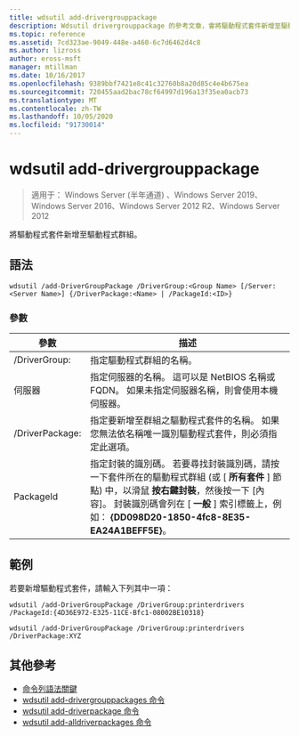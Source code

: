 ```yaml
---
title: wdsutil add-drivergrouppackage
description: Wdsutil drivergrouppackage 的參考文章，會將驅動程式套件新增至驅動程式群組。
ms.topic: reference
ms.assetid: 7cd323ae-9049-448e-a460-6c7d6462d4c8
ms.author: lizross
author: eross-msft
manager: mtillman
ms.date: 10/16/2017
ms.openlocfilehash: 9389bbf7421e8c41c32760b8a20d85c4e4b675ea
ms.sourcegitcommit: 720455aad2bac78cf64997d196a13f35ea0acb73
ms.translationtype: MT
ms.contentlocale: zh-TW
ms.lasthandoff: 10/05/2020
ms.locfileid: "91730014"
---
```

# <a name="wdsutil-add-drivergrouppackage"></a>wdsutil add-drivergrouppackage

> 適用于： Windows Server (半年通道) 、Windows Server 2019、Windows Server 2016、Windows Server 2012 R2、Windows Server 2012

將驅動程式套件新增至驅動程式群組。

## <a name="syntax"></a>語法
```
wdsutil /add-DriverGroupPackage /DriverGroup:<Group Name> [/Server:<Server Name>] {/DriverPackage:<Name> | /PackageId:<ID>}
```
### <a name="parameters"></a>參數

|         參數         |                                                                                                                                               描述                                                                                                                                               |
|---------------------------|---------------------------------------------------------------------------------------------------------------------------------------------------------------------------------------------------------------------------------------------------------------------------------------------------------|
| /DriverGroup:<Group Name> |                                                                                                                                 指定驅動程式群組的名稱。                                                                                                                                 |
|   伺服器<Server name>   |                                                                                  指定伺服器的名稱。 這可以是 NetBIOS 名稱或 FQDN。 如果未指定伺服器名稱，則會使用本機伺服器。                                                                                  |
|   /DriverPackage:<Name>   |                                                                      指定要新增至群組之驅動程式套件的名稱。 如果您無法依名稱唯一識別驅動程式套件，則必須指定此選項。                                                                       |
|      PackageId<ID>      | 指定封裝的識別碼。 若要尋找封裝識別碼，請按一下套件所在的驅動程式群組 (或 [ **所有套件** ] 節點) 中，以滑鼠 **按右鍵封裝**，然後按一下 [內容]。 封裝識別碼會列在 [ **一般** ] 索引標籤上，例如： **{DD098D20-1850-4fc8-8E35-EA24A1BEFF5E}**。 |

## <a name="examples"></a>範例
若要新增驅動程式套件，請輸入下列其中一項：
```
wdsutil /add-DriverGroupPackage /DriverGroup:printerdrivers /PackageId:{4D36E972-E325-11CE-Bfc1-08002BE10318}
```
```
wdsutil /add-DriverGroupPackage /DriverGroup:printerdrivers /DriverPackage:XYZ
```
## <a name="additional-references"></a>其他參考
- [命令列語法關鍵](command-line-syntax-key.md)
- [wdsutil add-drivergrouppackages 命令](wdsutil-add-drivergrouppackages.md)
- [wdsutil add-driverpackage 命令](wdsutil-add-driverpackage.md)
- [wdsutil add-alldriverpackages 命令](wdsutil-add-alldriverpackages.md)

